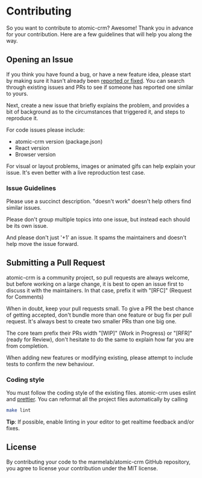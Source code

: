 # Contributing

So you want to contribute to atomic-crm? Awesome! Thank you in advance for your contribution. Here are a few guidelines that will help you along the way.


## Opening an Issue

If you think you have found a bug, or have a new feature idea, please start by making sure it hasn't already been [reported or fixed](https://github.com/marmelab/atomic-crm/issues?q=is%3Aissue+is%3Aclosed). You can search through existing issues and PRs to see if someone has reported one similar to yours.

Next, create a new issue that briefly explains the problem, and provides a bit of background as to the circumstances that triggered it, and steps to reproduce it.

For code issues please include:
* atomic-crm version (package.json)
* React version
* Browser version

For visual or layout problems, images or animated gifs can help explain your issue.
It's even better with a live reproduction test case.

### Issue Guidelines

Please use a succinct description. "doesn't work" doesn't help others find similar issues.

Please don't group multiple topics into one issue, but instead each should be its own issue.

And please don't just '+1' an issue. It spams the maintainers and doesn't help move the issue forward.

## Submitting a Pull Request

atomic-crm is a community project, so pull requests are always welcome, but before working on a large change, it is best to open an issue first to discuss it with the maintainers. In that case, prefix it with "[RFC]" (Request for Comments)

When in doubt, keep your pull requests small. To give a PR the best chance of getting accepted, don't bundle more than one feature or bug fix per pull request. It's always best to create two smaller PRs than one big one.

The core team prefix their PRs width "[WIP]" (Work in Progress) or "[RFR]" (ready for Review), don't hesitate to do the same to explain how far you are from completion.

When adding new features or modifying existing, please attempt to include tests to confirm the new behaviour.

### Coding style

You must follow the coding style of the existing files. atomic-crm uses eslint and [prettier](https://github.com/prettier/prettier). You can reformat all the project files automatically by calling

```sh
make lint
```

**Tip**: If possible, enable linting in your editor to get realtime feedback and/or fixes.

## License

By contributing your code to the marmelab/atomic-crm GitHub repository, you agree to license your contribution under the MIT license.